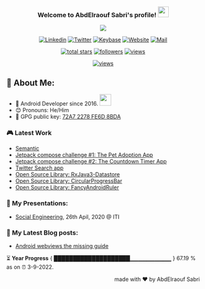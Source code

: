 
<!--
  Title: Senior Android Developer @StormIdeas
  Description: Google Certified Associate Android Developer, Clean code, TDD, CICD with knowledge in cybersecurity. 
  Author: abd3lraouf, AbdElraouf Sabri
  -->

<h3 align="center">
  Welcome to AbdElraouf Sabri's profile! 
  <img src="https://media.giphy.com/media/hvRJCLFzcasrR4ia7z/giphy.gif" width="28">
</h3>

<p align='center'>
    <img src="https://readme-typing-svg.herokuapp.com?font=Syne+Mono&color=%231F1B1B&duration=4000&center=true&vCenter=true&width=530&lines=Senior+Android+Developer+%40Storm+Ideas;Google+Certified+Associate+Android+Developer;With+experience+in+Cyber+security;Ec-council+Certified%3A+CND%2C+CEH+v10%2C+and+ECSA;And+experience+in+DevOps+and+CICD+;Studying+Jetpack+Compose+and+KMM">
</p>

<!-- Social icons section -->
<p align='center'>
      <a href="https://www.linkedin.com/in/abd3lraouf/"><img src="https://custom-icon-badges.herokuapp.com/badge/-LinkedIn-black?style=for-the-badge&amp;logo=Linkedin&logoColor=white" alt="Linkedin"></a>
      <a href="https://twitter.com/abd3lraouf"><img src="https://custom-icon-badges.herokuapp.com/badge/-Twitter-black?style=for-the-badge&amp;logo=twitter&logoColor=white" alt="Twitter"></a>
      <a href="https://keybase.io/abd3lraouf"><img src="https://custom-icon-badges.herokuapp.com/badge/-Keybase-black?style=for-the-badge&logo=keybase&logoColor=white" alt="Keybase"></a>
      <a href="https://www.abd3lraouf.dev/portfolio/"><img src="https://img.shields.io/badge/-Portfolio-black?style=for-the-badge&amp;logo=google-chrome&amp;logoColor=white" alt="Website"></a>
      <a href="mailto:abdelraoufsabri@gmail.com"><img src="https://img.shields.io/badge/-Say%20Hi!-black?style=for-the-badge&amp;logo=gmail" alt="Mail"></a>
</p>

<!-- Stats icons section -->
<p align='center'>
  <a href="https://github.com/abd3lraouf?tab=repositories&sort=stargazers">
    <img alt="total stars" title="Total stars on GitHub" src="https://custom-icon-badges.herokuapp.com/badge/dynamic/json?logo=star&color=55960c&labelColor=488207&label=Stars&style=for-the-badge&query=%24.stars&url=https://api.github-star-counter.workers.dev/user/abd3lraouf"/></a>
  <a href="https://github.com/abd3lraouf?tab=followers">
    <img alt="followers" title="Follow me on Github" src="https://custom-icon-badges.herokuapp.com/github/followers/abd3lraouf?color=236ad3&labelColor=1155ba&style=for-the-badge&logo=person-add&label=Follow&logoColor=white"/></a>
  <a href="https://github.com/abd3lraouf">
    <img alt="views" title="GitHub profile views" src="https://enwj06txat9l677.m.pipedream.net"/></a>
</p>

<!-- Resume Download section -->
<p align='center'>
      <a href="https://github.com/abd3lraouf/abd3lraouf/releases/latest/download/AbdElraouf.Sabri.Android.Developer.resume.pdf
"><img src="https://custom-icon-badges.herokuapp.com/badge/-download%20resume-EC1C24?style=for-the-badge&logo=Adobe%20Acrobat%20Reader&logoColor=white" alt="views" title="Download my latest resume" alt="resume"></a>
</p>

## 🤵 About Me:
- 🏦 Android Developer since 2016.
      <img src="https://media.giphy.com/media/WUlplcMpOCEmTGBtBW/giphy.gif" width="30">
- 😊 Pronouns: He/Him
- 🔑 GPG public key: [72A7 2278 FE6D 8BDA](https://keybase.io/abd3lraouf/pgp_keys.asc?fingerprint=d971ef94887269e4308587a772a72278fe6d8bda)

### 🎮 Latest Work

<!-- - [MVI posts](https://github.com/AbdElraoufSabri/MVIPosts) --> 
- [Semantic](https://github.com/abd3lraouf/Semantic)
- [Jetpack compose challenge #1: The Pet Adoption App](https://github.com/abd3lraouf/compose-challenge-1)
- [Jetpack compose challenge #2: The Countdown Timer App](https://github.com/abd3lraouf/compose-challenge-2)
- [Twitter Search app](https://github.com/abd3lraouf/WeeTwit)
- [Open Source Library: RxJava3-Datastore](https://github.com/abd3lraouf/DatastoreWithRxJava3)
- [Open Source Library: CircularProgressBar](https://github.com/abd3lraouf/CircularProgressBar)
- [Open Source Library: FancyAndroidRuler](https://github.com/abd3lraouf/FancyAndroidRuler)
<!-- - [MVI sample](https://github.com/abd3lraouf/mviSample) -->

### 📕 My Presentations:

- [Social Engineering](https://abd3lraouf.github.io/social-engineering/), 26th Apil, 2020 @ ITI

### 📕 My Latest Blog posts:
<!-- BLOG-POST-LIST:START -->
- [Android webviews the missing guide](https://abd3lraouf.dev/posts/android-webviews-the-missing-guide/)
<!-- BLOG-POST-LIST:END -->

<!--START_SECTION:waka-->

<!--END_SECTION:waka-->

⏳ **Year Progress** { ████████████████████▁▁▁▁▁▁▁▁▁▁ } 67.19 % as on ⏰ 3-9-2022.

<p align="right">made with ❤️ by AbdElraouf Sabri</p>

